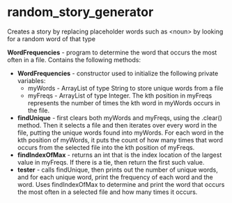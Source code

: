 # random_story_generator
Creates a story by replacing placeholder words such as &lt;noun> by looking for a random word of that type

<b>WordFrequencies</b> - program to determine the word that occurs the most often in a file. Contains the following methods:
* <b>WordFrequencies</b> - constructor used to initialize the following private variables:
  * myWords - ArrayList of type String to store unique words from a file
  * myFreqs - ArrayList of type Integer. The kth position in myFreqs represents the number of times the kth word in myWords occurs in the file.
* <b>findUnique</b> - first clears both myWords and myFreqs, using the .clear() method. Then it selects a file and then iterates over every word in the file, putting the unique words found into myWords. For each word in the kth position of myWords, it puts the count of how many times that word occurs from the selected file into the kth position of myFreqs.
* <b>findIndexOfMax</b> - returns an int that is the index location of the largest value in myFreqs. If there is a tie, then return the first such value.
* <b>tester</b> - calls findUnique, then prints out the number of unique words, and for each unique word, print the frequency of each word and the word. Uses findIndexOfMax to determine and print the word that occurs the most often in a selected file and how many times it occurs.
